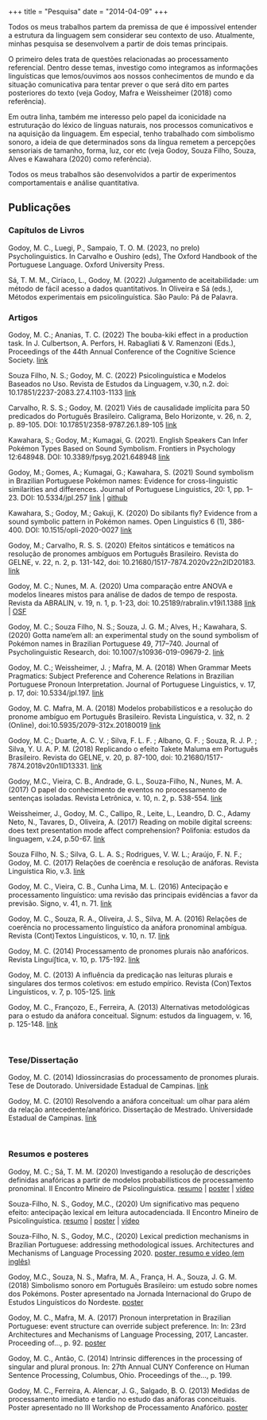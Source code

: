 +++
title = "Pesquisa"
date = "2014-04-09"
+++


Todos os meus trabalhos partem da premissa de que é impossível entender a estrutura da linguagem sem considerar seu contexto de uso. Atualmente, minhas pesquisa se desenvolvem a partir de dois temas principais. 

O primeiro deles trata de questões relacionadas ao processamento referencial. Dentro desse temas, investigo como integramos as informações linguísticas que lemos/ouvimos aos nossos conhecimentos de mundo e da situação comunicativa para tentar prever o que será dito em partes posteriores do texto (veja Godoy, Mafra e Weissheimer (2018) como referência). 

Em outra linha, também me interesso pelo papel da iconicidade na estruturação do léxico de línguas naturais, nos processos comunicativos e na aquisição da linguagem. Em especial, tenho trabalhado com simbolismo sonoro, a ideia de que determinados sons da língua remetem a percepções sensoriais de tamanho, forma, luz, cor etc (veja Godoy, Souza Filho, Souza, Alves e Kawahara (2020) como referência).

Todos os meus trabalhos são desenvolvidos a partir de experimentos comportamentais e análise quantitativa. 



## Publicações

### Capítulos de Livros

Godoy, M. C., Luegi, P., Sampaio, T. O. M. (2023, no prelo) Psycholinguistics. In Carvalho e Oushiro (eds), The Oxford Handbook of the Portuguese Language. Oxford University Press.

Sá, T. M. M., Ciríaco, L., Godoy, M. (2022) Julgamento de aceitabilidade: um método de fácil acesso a dados quantitativos. In Oliveira e Sá (eds.), Métodos experimentais em psicolinguística. São Paulo: Pá de Palavra.

### Artigos

Godoy, M. C.; Ananias, T. C. (2022) The bouba-kiki effect in a production task. In J. Culbertson, A. Perfors, H. Rabagliati & V. Ramenzoni (Eds.), Proceedings of the 44th Annual Conference of the Cognitive Science Society. [link](https://escholarship.org/content/qt7h22c1kh/qt7h22c1kh.pdf)

Souza Filho, N. S.; Godoy, M. C. (2022) Psicolinguística e Modelos Baseados no Uso. Revista de Estudos da Linguagem, v.30, n.2. doi: 10.17851/2237-2083.27.4.1103-1133 [link](http://www.periodicos.letras.ufmg.br/index.php/relin/article/view/18702/pdf)

Carvalho, R. S. S.; Godoy, M. (2021) Viés de causalidade implícita para 50 predicados do Português Brasileiro. Caligrama, Belo Horizonte, v. 26, n. 2, p. 89-105. DOI: 10.17851/2358-9787.26.1.89-105 [link](http://www.periodicos.letras.ufmg.br/index.php/caligrama/article/view/18315/1125614170)

Kawahara, S.; Godoy, M.; Kumagai, G. (2021). English Speakers Can Infer Pokémon Types Based on Sound Symbolism. Frontiers in Psychology 12:648948. DOI: 10.3389/fpsyg.2021.648948 [link](https://www.frontiersin.org/articles/10.3389/fpsyg.2021.648948/full)

Godoy, M.; Gomes, A.; Kumagai, G.; Kawahara, S. (2021)  Sound symbolism in Brazilian Portuguese Pokémon names: Evidence for cross-linguistic similarities and differences. Journal of Portuguese Linguistics, 20: 1, pp. 1–23. DOI: 10.5334/jpl.257 [link](https://doi.org/10.5334/jpl.257) | [github](https://github.com/mahayanag/JPL_Pokemonastics)

Kawahara, S.; Godoy, M.; Gakuji, K. (2020) Do sibilants fly? Evidence from a sound symbolic pattern in Pokémon names. Open Linguistics 6 (1), 386-400. DOI: 10.1515/opli-2020-0027 [link](https://www.degruyter.com/view/journals/opli/6/1/article-p386.xml)

Godoy, M.; Carvalho, R. S. S. (2020) Efeitos sintáticos e temáticos na resolução de pronomes ambíguos em Português Brasileiro. Revista do GELNE, v. 22, n. 2, p. 131-142, doi: 10.21680/1517-7874.2020v22n2ID20183. [link](https://periodicos.ufrn.br/gelne/article/view/20183)

Godoy, M. C.; Nunes, M. A. (2020) Uma comparação entre ANOVA e modelos lineares mistos para análise de dados de tempo de resposta. Revista da ABRALIN, v. 19, n. 1, p. 1-23, doi: 10.25189/rabralin.v19i1.1388 [link](https://revista.abralin.org/index.php/abralin/article/view/1388) | [OSF](https://osf.io/efxt4/)

Godoy, M. C.; Souza Filho, N. S.; Souza, J. G. M.; Alves, H.; Kawahara, S. (2020) Gotta name’em all: an experimental study on the sound symbolism of Pokémon names in Brazilian Portuguese 49, 717–740. Journal of Psycholinguistic Research, doi: 10.1007/s10936-019-09679-2. [link](https://link.springer.com/article/10.1007/s10936-019-09679-2)

Godoy, M. C.; Weissheimer, J. ; Mafra, M. A. (2018) When Grammar Meets Pragmatics: Subject Preference and Coherence Relations in Brazilian Portuguese Pronoun Interpretation. Journal of Portuguese Linguistics, v. 17, p. 17, doi: 10.5334/jpl.197. [link](https://jpl.letras.ulisboa.pt/articles/10.5334/jpl.197/)

Godoy, M. C. Mafra, M. A. (2018) Modelos probabilísticos e a resolução do pronome ambíguo em Português Brasileiro. Revista Linguística, v. 32, n. 2 (Online), doi:10.5935/2079-312x.20180019 [link](http://www.scielo.edu.uy/scielo.php?script=sci_arttext&pid=S2079-312X2018000200119&lng=en&nrm=iso&tlng=pt)

Godoy, M. C.; Duarte, A. C. V. ; Silva, F. L. F. ; Albano, G. F. ; Souza, R. J. P. ; Silva, Y. U. A. P. M. (2018) Replicando o efeito Takete Maluma em Português Brasileiro. Revista do GELNE, v. 20, p. 87-100, doi: 10.21680/1517-7874.2018v20n1ID13331. [link](https://periodicos.ufrn.br/gelne/article/view/13331)

Godoy, M.C., Vieira, C. B., Andrade, G. L., Souza-Filho, N., Nunes, M. A. (2017) O papel do conhecimento de eventos no processamento de sentenças isoladas. Revista Letrônica, v. 10, n. 2, p. 538-554. [link](http://revistaseletronicas.pucrs.br/ojs/index.php/letronica/article/view/26408/16551)

Weissheimer, J., Godoy, M. C., Callipo, R., Leite, L., Leandro, D. C., Adamy Neto, N., Tavares, D., Oliveira, A. (2017) Reading on mobile digital screens: does text presentation mode affect comprehension? Polifonia: estudos da linguagem, v.24, p.50-67. [link](http://periodicoscientificos.ufmt.br/ojs/index.php/polifonia/article/view/6068/3932)

Souza Filho, N. S.; Silva, G. L. A. S.; Rodrigues, V. W. L.; Araújo, F. N. F.; Godoy, M. C. (2017) Relações de coerência e resolução de anáforas. Revista Linguística Rio, v.3. [link](http://www.linguisticario.letras.ufrj.br/uploads/7/0/5/2/7052840/lr31_souzafilhoetal.pdf)

Godoy, M. C., Vieira, C. B., Cunha Lima, M. L. (2016) Antecipação e processamento linguístico: uma revisão das principais evidências a favor da previsão. Signo, v. 41, n. 71. [link](https://online.unisc.br/seer/index.php/signo/article/view/7227/pdf)

Godoy, M. C., Souza, R. A., Oliveira, J. S., Silva, M. A. (2016) Relações de coerência no processamento linguístico da anáfora pronominal ambígua. Revista (Cont)Textos Linguísticos, v. 10, n. 17. [link](http://periodicos.ufes.br/contextoslinguisticos/article/view/14796/10341)

Godoy, M. C. (2014) Processamento de pronomes plurais não anafóricos. Revista Linguí∫tica, v. 10, p. 175-192. [link](http://www.letras.ufrj.br/poslinguistica/revistalinguistica/wp-content/uploads/2014/07/revista-linguistica-v10-n1-artigo12.pdf)

Godoy, M. C. (2013) A influência da predicação nas leituras plurais e singulares dos termos coletivos: em estudo empírico. Revista (Con)Textos Linguísticos, v. 7, p. 105-125. [link](http://periodicos.ufes.br/contextoslinguisticos/article/view/4832)

Godoy, M. C., Françozo, E., Ferreira, A. (2013) Alternativas metodológicas para o estudo da anáfora conceitual. Signum: estudos da linguagem, v. 16, p. 125-148. [link](http://www.uel.br/revistas/uel/index.php/signum/article/view/15480)



  <br>

### Tese/Dissertação

Godoy, M. C. (2014) Idiossincrasias do processamento de pronomes plurais. Tese de Doutorado. Universidade Estadual de Campinas. [link](http://repositorio.unicamp.br/jspui/bitstream/REPOSIP/270557/1/Godoy_MahayanaCristina_D.pdf)

Godoy, M. C. (2010) Resolvendo a anáfora conceitual: um olhar para além da relação antecedente/anafórico. Dissertação de Mestrado. Universidade Estadual de Campinas. [link](http://repositorio.unicamp.br/bitstream/REPOSIP/269041/1/Godoy_MahayanaCristina_M.pdf)


  <br>


### Resumos e posteres

Godoy, M. C.; Sá, T. M. M. (2020) Investigando a resolução de descrições definidas anafóricas a partir de modelos probabilísticos de processamento pronominal. II Encontro Mineiro de Psicolinguística. [resumo](/GodoySa_resumo.pdf) | [poster](/GodoySa_poster.pdf) | [vídeo](https://www.youtube.com/watch?v=lvu4lIL_AK8&feature=emb_logo&ab_channel=EncontroMineirodePsicolingu%C3%ADstica)

Souza-Filho, N. S., Godoy, M.C., (2020) Um significativo mas pequeno efeito: antecipação lexical em leitura autocadenciada. II Encontro Mineiro de Psicolinguística. [resumo](/SouzaFilhoGodoy_resumo.pdf) | [poster](/SouzaFilhoGodoy_poster.pdf) | [vídeo](https://www.youtube.com/watch?v=vHjifpQPFqA&feature=emb_logo&ab_channel=EncontroMineirodePsicolingu%C3%ADstica)

Souza-Filho, N. S., Godoy, M.C., (2020) Lexical prediction mechanisms in Brazilian Portuguese: addressing methodological issues. Architectures and Mechanisms of Language Processing 2020. [poster, resumo e vídeo (em inglês)](https://osf.io/n7365/)

Godoy, M.C., Souza, N. S., Mafra, M. A., França, H. A., Souza, J. G. M. (2018) Simbolismo sonoro em Português Brasileiro: um estudo sobre nomes dos Pokémons. Poster apresentado na Jornada Internacional do Grupo de Estudos Linguísticos do Nordeste. [poster](/Godoyetal_gelne2018.pdf)

Godoy, M. C., Mafra, M. A. (2017) Pronoun interpretation in Brazilian Portuguese: event structure can override subject preference. In: In: 23rd Architectures and Mechanisms of Language Processing, 2017, Lancaster. Proceeding of…, p. 92. [poster](/poster_amlap.pdf)

Godoy, M. C., Antão, C. (2014) Intrinsic differences in the processing of singular and plural pronous. In: 27th Annual CUNY Conference on Human Sentence Processing, Columbus, Ohio. Proceedings of the…, p. 199. 

Godoy, M. C., Ferreira, A. Alencar, J. G., Salgado, B. O. (2013) Medidas de processamento imediato e tardio no estudo das anáforas conceituais. Poster apresentado no III Workshop de Processamento Anafórico. [poster](/Poster_3WPA.pdf)
